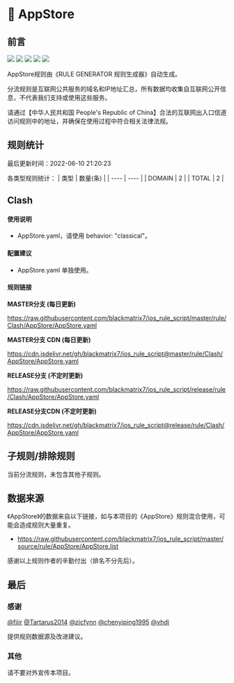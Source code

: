 # 🧸 AppStore

## 前言

![](https://shields.io/badge/-移除重复规则-ff69b4) ![](https://shields.io/badge/-DOMAIN与DOMAIN--SUFFIX合并-green) ![](https://shields.io/badge/-DOMAIN--SUFFIX间合并-critical) ![](https://shields.io/badge/-DOMAIN--SUFFIX与DOMAIN--KEYWORD合并-blue) ![](https://shields.io/badge/-IP--CIDR(6)合并-blueviolet) 

AppStore规则由《RULE GENERATOR 规则生成器》自动生成。

分流规则是互联网公共服务的域名和IP地址汇总，所有数据均收集自互联网公开信息，不代表我们支持或使用这些服务。

请通过【中华人民共和国 People's Republic of China】合法的互联网出入口信道访问规则中的地址，并确保在使用过程中符合相关法律法规。

## 规则统计

最后更新时间：2022-06-10 21:20:23

各类型规则统计：
| 类型 | 数量(条)  | 
| ---- | ----  |
| DOMAIN | 2  | 
| TOTAL | 2  | 


## Clash 

#### 使用说明
- AppStore.yaml，请使用 behavior: "classical"。

#### 配置建议
- AppStore.yaml 单独使用。

#### 规则链接
**MASTER分支 (每日更新)**

https://raw.githubusercontent.com/blackmatrix7/ios_rule_script/master/rule/Clash/AppStore/AppStore.yaml

**MASTER分支 CDN (每日更新)**

https://cdn.jsdelivr.net/gh/blackmatrix7/ios_rule_script@master/rule/Clash/AppStore/AppStore.yaml

**RELEASE分支 (不定时更新)**

https://raw.githubusercontent.com/blackmatrix7/ios_rule_script/release/rule/Clash/AppStore/AppStore.yaml

**RELEASE分支CDN (不定时更新)**

https://cdn.jsdelivr.net/gh/blackmatrix7/ios_rule_script@release/rule/Clash/AppStore/AppStore.yaml

## 子规则/排除规则


当前分流规则，未包含其他子规则。

## 数据来源

《AppStore》的数据来自以下链接，如与本项目的《AppStore》规则混合使用，可能会造成规则大量重复。

- https://raw.githubusercontent.com/blackmatrix7/ios_rule_script/master/source/rule/AppStore/AppStore.list


感谢以上规则作者的辛勤付出（排名不分先后）。

## 最后

### 感谢

[@fiiir](https://github.com/fiiir) [@Tartarus2014](https://github.com/Tartarus2014) [@zjcfynn](https://github.com/zjcfynn) [@chenyiping1995](https://github.com/chenyiping1995) [@vhdj](https://github.com/vhdj)

提供规则数据源及改进建议。

### 其他

请不要对外宣传本项目。